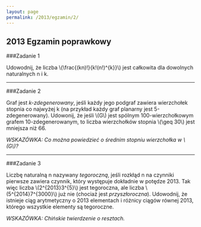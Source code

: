 ```yaml
---
layout: page
permalink: /2013/egzamin/2/
---
```


## 2013 Egzamin poprawkowy

###Zadanie 1

Udowodnij, że liczba \\(\frac{(kn)!}{k!(n!)^{k}}\\) jest całkowita dla dowolnych naturalnych n i k.

---

###Zadanie 2

Graf jest *k-zdegenerowany*, jeśli każdy jego podgraf zawiera wierzchołek stopnia
co najwyżej k (na przykład każdy graf planarny jest 5-zdegenerowany). Udowonij, że jeśli \\(G\\)
jest spólnym 100-wierzchołkowym grafem 10-zdegenerowanym, to liczba wierzchołków stopnia \\(\geq 30\\) jest mniejsza niż 66.

*WSKAZÓWKA: Co można powiedzieć o średnim stopniu wierzchołka w \\(G\\)?*

---

###Zadanie 3

Liczbę naturalną n nazywany *tegoroczną*, jeśli rozkłąd n na czynniki pierwsze zawiera czynnik,
który występuje dokładnie w potędze 2013. Tak więc liczba \\(2^{2013}3^{5}\\) jest tegoroczna, ale liczba \\(5^{2014}7^{3000}\\) już nie (chociaż jest *przyszłoroczna*). Udowodnij,
że istnieje ciąg arytmetyczny o 2013 elementach i różnicy ciągów równej 2013, którego wszystkie elementy są tegoroczne.

*WSKAZÓWKA: Chińskie twierdzenie o resztach.*
